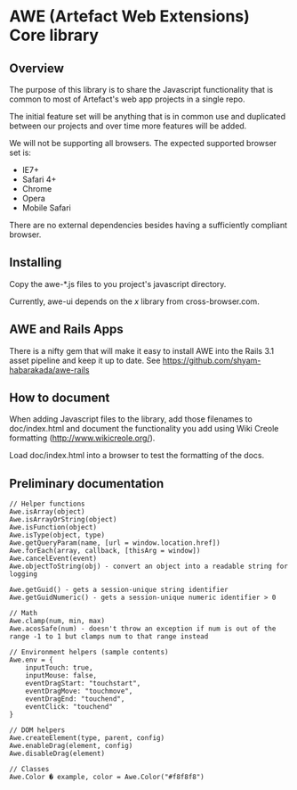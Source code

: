 AWE (Artefact Web Extensions) Core library
==========================================

Overview
--------

The purpose of this library is to share the Javascript functionality that is common to most of Artefact's web app projects in a single repo.

The initial feature set will be anything that is in common use and duplicated between our projects and over time more features will be added.

We will not be supporting all browsers. The expected supported browser set is:

* IE7+
* Safari 4+
* Chrome
* Opera
* Mobile Safari

There are no external dependencies besides having a sufficiently compliant browser.

Installing
----------

Copy the awe-*.js files to you project's javascript directory.

Currently, awe-ui depends on the *x* library from cross-browser.com. 
    
AWE and Rails Apps
------------------

There is a nifty gem that will make it easy to install AWE into the Rails 3.1 asset pipeline and keep it up to date. See https://github.com/shyam-habarakada/awe-rails

How to document
---------------

When adding Javascript files to the library, add those filenames to doc/index.html and document the functionality you add using Wiki Creole formatting
(http://www.wikicreole.org/).

Load doc/index.html into a browser to test the formatting of the docs.

Preliminary documentation
-------------------------

    // Helper functions
    Awe.isArray(object)
    Awe.isArrayOrString(object)
    Awe.isFunction(object)
    Awe.isType(object, type)
    Awe.getQueryParam(name, [url = window.location.href])
    Awe.forEach(array, callback, [thisArg = window])
    Awe.cancelEvent(event)
    Awe.objectToString(obj) - convert an object into a readable string for logging
    
    Awe.getGuid() - gets a session-unique string identifier
    Awe.getGuidNumeric() - gets a session-unique numeric identifier > 0
    
    // Math
    Awe.clamp(num, min, max)
    Awe.acosSafe(num) - doesn't throw an exception if num is out of the range -1 to 1 but clamps num to that range instead
    
    // Environment helpers (sample contents)
    Awe.env = {
    	inputTouch: true,
    	inputMouse: false,
    	eventDragStart: "touchstart",
    	eventDragMove: "touchmove",
    	eventDragEnd: "touchend",
    	eventClick: "touchend"
    }
    
    // DOM helpers
    Awe.createElement(type, parent, config)
    Awe.enableDrag(element, config)
    Awe.disableDrag(element)
    
    // Classes
    Awe.Color � example, color = Awe.Color("#f8f8f8")
